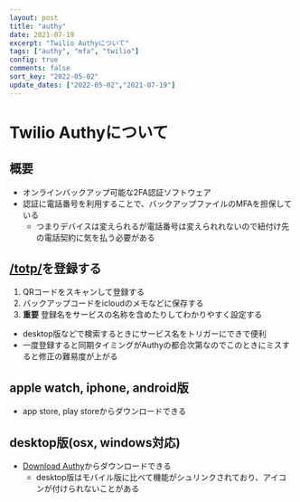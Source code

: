 ```yaml
---
layout: post
title: "authy"
date: 2021-07-19
excerpt: "Twilio Authyについて"
tags: ["authy", "mfa", "twilio"]
config: true
comments: false
sort_key: "2022-05-02"
update_dates: ["2022-05-02","2021-07-19"]
---
```


# Twilio Authyについて

## 概要
 - オンラインバックアップ可能な2FA認証ソフトウェア
 - 認証に電話番号を利用することで、バックアップファイルのMFAを担保している
   - つまりデバイスは変えられるが電話番号は変えられれないので紐付け先の電話契約に気を払う必要がある

## [/totp/](/totp/)を登録する
 1. QRコードをスキャンして登録する
 2. バックアップコードをicloudのメモなどに保存する
 3. **重要** 登録名をサービスの名称を含めたりしてわかりやすく設定する
   - desktop版などで検索するときにサービス名をトリガーにできで便利
   - 一度登録すると同期タイミングがAuthyの都合次第なのでこのときにミスすると修正の難易度が上がる

## apple watch, iphone, android版
 - app store, play storeからダウンロードできる

## desktop版(osx, windows対応)
 - [Download Authy](https://authy.com/download/)からダウンロードできる
   - desktop版はモバイル版に比べて機能がシュリンクされており、アイコンが付けられないことがある 
